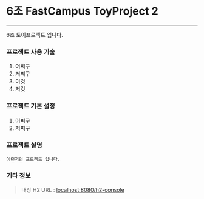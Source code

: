  6조 FastCampus ToyProject 2
=======================

- - -

6조 토이프로젝트 입니다.


### 프로젝트 사용 기술

1. 어쩌구
2. 저쩌구
3. 이것
4. 저것

### 프로젝트 기본 설정

1. 어쩌구
2. 저쩌구


### 프로젝트 설명

`이런저런 프로젝트 입니다.`



### 기타 정보
> 내장 H2 URL : [localhost:8080/h2-console](http://localhost:8080/h2-console)













